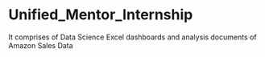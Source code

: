 # Unified_Mentor_Internship
It comprises of Data Science Excel dashboards and analysis documents of Amazon Sales Data
